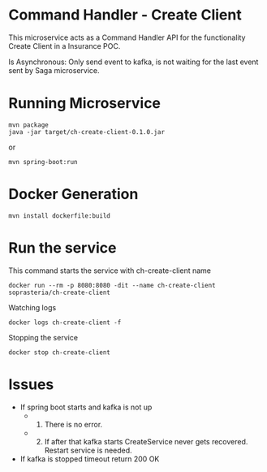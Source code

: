 # Command Handler - Create Client

This microservice acts as a Command Handler API for the functionality Create Client in a Insurance POC.

Is Asynchronous: Only send event to kafka, is not waiting for the last event sent by Saga microservice.

# Running Microservice

```
mvn package
java -jar target/ch-create-client-0.1.0.jar
```

or

```
mvn spring-boot:run
```

# Docker Generation

```
mvn install dockerfile:build
```

# Run the service

This command starts the service with ch-create-client name

```
docker run --rm -p 8080:8080 -dit --name ch-create-client soprasteria/ch-create-client
```

Watching logs

```
docker logs ch-create-client -f
```

Stopping the service

```
docker stop ch-create-client
```

# Issues

- If spring boot starts and kafka is not up
    - 1. There is no error.
    - 2. If after that kafka starts CreateService never gets recovered. Restart service is needed.
- If kafka is stopped timeout return 200 OK